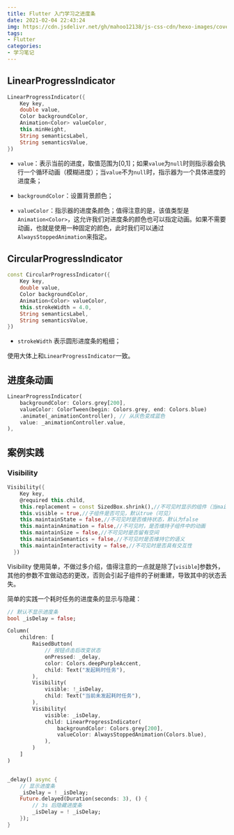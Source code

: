 ```yaml
---
title: Flutter 入门学习之进度条
date: 2021-02-04 22:43:24
img: https://cdn.jsdelivr.net/gh/mahoo12138/js-css-cdn/hexo-images/cover/flutter.png
tags: 
- Flutter
categories: 
- 学习笔记
---
```


## LinearProgressIndicator

```dart
LinearProgressIndicator({
    Key key,
    double value,
    Color backgroundColor,
    Animation<Color> valueColor,
    this.minHeight,
    String semanticsLabel,
    String semanticsValue,
}) 
```

+ `value`：表示当前的进度，取值范围为[0,1]；如果`value`为`null`时则指示器会执行一个循环动画（模糊进度）；当`value`不为`null`时，指示器为一个具体进度的进度条；

+ `backgroundColor`：设置背景颜色；
+ `valueColor`：指示器的进度条颜色；值得注意的是，该值类型是`Animation<Color>`，这允许我们对进度条的颜色也可以指定动画。如果不需要动画，也就是使用一种固定的颜色，此时我们可以通过`AlwaysStoppedAnimation`来指定。

## CircularProgressIndicator

```dart
const CircularProgressIndicator({
    Key key,
    double value,
    Color backgroundColor,
    Animation<Color> valueColor,
    this.strokeWidth = 4.0,
    String semanticsLabel,
    String semanticsValue,
})
```

+ `strokeWidth` 表示圆形进度条的粗细；

使用大体上和`LinearProgressIndicator`一致。

## 进度条动画

```dart
LinearProgressIndicator(
    backgroundColor: Colors.grey[200],
    valueColor: ColorTween(begin: Colors.grey, end: Colors.blue)
    .animate(_animationController), // 从灰色变成蓝色
    value: _animationController.value,
),
```

## 案例实践

### Visibility

```dart
Visibility({
    Key key,
    @required this.child,
    this.replacement = const SizedBox.shrink(),//不可见时显示的组件（当maintainState=false）
    this.visible = true,//子组件是否可见，默认true（可见）
    this.maintainState = false,//不可见时是否维持状态，默认为false
    this.maintainAnimation = false,//不可见时，是否维持子组件中的动画
    this.maintainSize = false,//不可见时是否留有空间
    this.maintainSemantics = false,//不可见时是否维持它的语义
    this.maintainInteractivity = false,//不可见时是否具有交互性
  })
```

Visibility 使用简单，不做过多介绍，值得注意的一点就是除了[`visible`]参数外，其他的参数不宜做动态的更改，否则会引起子组件的子树重建，导致其中的状态丢失。

简单的实践一个耗时任务的进度条的显示与隐藏：

```dart
// 默认不显示进度条
bool _isDelay = false;

Column(
    children: [
        RaisedButton(
            // 按钮点击后改变状态
            onPressed: _delay,
            color: Colors.deepPurpleAccent,
            child: Text("发起耗时任务"),
        ),
        Visibility(
            visible: !_isDelay,
            child: Text("当前未发起耗时任务"),
        ),
        Visibility(
            visible: _isDelay,
            child: LinearProgressIndicator(
                backgroundColor: Colors.grey[200],
                valueColor: AlwaysStoppedAnimation(Colors.blue),
            ),
        )  
    ]
)


_delay() async {
    // 显示进度条
    _isDelay = ! _isDelay;
    Future.delayed(Duration(seconds: 3), () {
        // 3s 后隐藏进度条
        _isDelay = ! _isDelay;
    });
}
```


